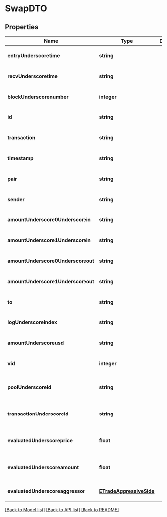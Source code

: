 # SwapDTO

## Properties
Name | Type | Description | Notes
------------ | ------------- | ------------- | -------------
**entryUnderscoretime** | **string** |  | [optional] [default to null]
**recvUnderscoretime** | **string** |  | [optional] [default to null]
**blockUnderscorenumber** | **integer** |  | [optional] [default to null]
**id** | **string** |  | [optional] [default to null]
**transaction** | **string** |  | [optional] [default to null]
**timestamp** | **string** |  | [optional] [default to null]
**pair** | **string** |  | [optional] [default to null]
**sender** | **string** |  | [optional] [default to null]
**amountUnderscore0Underscorein** | **string** |  | [optional] [default to null]
**amountUnderscore1Underscorein** | **string** |  | [optional] [default to null]
**amountUnderscore0Underscoreout** | **string** |  | [optional] [default to null]
**amountUnderscore1Underscoreout** | **string** |  | [optional] [default to null]
**to** | **string** |  | [optional] [default to null]
**logUnderscoreindex** | **string** |  | [optional] [default to null]
**amountUnderscoreusd** | **string** |  | [optional] [default to null]
**vid** | **integer** |  | [optional] [default to null]
**poolUnderscoreid** | **string** |  | [optional] [readonly] [default to null]
**transactionUnderscoreid** | **string** |  | [optional] [readonly] [default to null]
**evaluatedUnderscoreprice** | **float** |  | [optional] [readonly] [default to null]
**evaluatedUnderscoreamount** | **float** |  | [optional] [readonly] [default to null]
**evaluatedUnderscoreaggressor** | [**ETradeAggressiveSide**](ETradeAggressiveSide.md) |  | [optional] [default to null]

[[Back to Model list]](../README.md#documentation-for-models) [[Back to API list]](../README.md#documentation-for-api-endpoints) [[Back to README]](../README.md)


